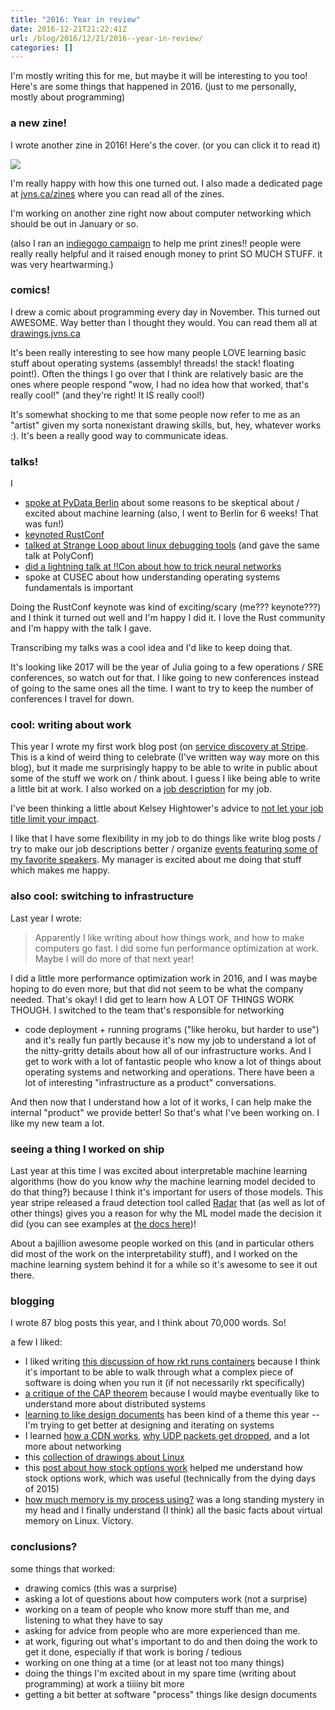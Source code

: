 ```yaml
---
title: "2016: Year in review"
date: 2016-12-21T21:22:41Z
url: /blog/2016/12/21/2016--year-in-review/
categories: []
---
```


I'm mostly writing this for me, but maybe it will be interesting to you
too! Here's are some things that happened in 2016. (just to me
personally, mostly about programming)

### a new zine!

I wrote another zine in 2016! Here's the cover. (or you can click it to
read it)

<a href="http://jvns.ca/debugging-zine.pdf"> <img src="/images/debugging-tools-cover.png"></a>

I'm really happy with how this one turned out. I also made a dedicated
page at <a href="http://jvns.ca/zines">jvns.ca/zines</a> where you can
read all of the zines.

I'm working on another zine right now about computer networking which
should be out in January or so.

(also I ran an [indiegogo
campaign](https://www.indiegogo.com/projects/linux-debugging-tools-you-ll-love-the-zine/)
to help me print zines!! people were really really helpful and it raised
enough money to print SO MUCH STUFF. it was very heartwarming.)

### comics!

I drew a comic about programming every day in November. This turned out
AWESOME. Way better than I thought they would. You can
read them all at <a href="http://drawings.jvns.ca/">drawings.jvns.ca</a>

It's been really interesting to see how many people LOVE learning basic
stuff about operating systems (assembly! threads! the stack! floating
point!). Often the things I go over that I think are relatively basic
are the ones where people respond "wow, I had no idea how that worked,
that's really cool!" (and they're right! It IS really cool!)

It's somewhat shocking to me that some people now refer to me as an
"artist" given my sorta nonexistant drawing skills, but, hey, whatever
works :). It's been a really good way to communicate ideas.

### talks!

I 

* [spoke at PyData Berlin](https://www.youtube.com/watch?v=IvF-KbgymXo)
  about some reasons to be skeptical about / excited about
  machine learning (also, I went to Berlin for 6 weeks! That was fun!)
* [keynoted RustConf](http://jvns.ca/blog/2016/09/11/rustconf-keynote/)
* [talked at Strange Loop about linux debugging tools](http://jvns.ca/blog/2016/09/17/strange-loop-talk/) (and gave the same talk at PolyConf)
* [did a lightning talk at !!Con about how to trick neural networks](https://youtu.be/7_DX1EGKZXY)
* spoke at CUSEC about how understanding operating systems fundamentals
  is important

Doing the RustConf keynote was kind of exciting/scary (me??? keynote???) and I think it
turned out well and I'm happy I did it. I love the Rust community and I'm happy with the talk I gave.

Transcribing my talks was a cool idea and I'd like to keep doing that.

It's looking like 2017 will be the year of Julia going to a few
operations / SRE conferences, so watch out for that. I like going to new
conferences instead of going to the same ones all the time. I want to
try to keep the number of conferences I travel for down.

### cool: writing about work

This year I wrote my first work blog post (on [service discovery at Stripe](https://stripe.com/blog/service-discovery-at-stripe). This is a kind of weird thing
to celebrate (I've written way way more on this blog), but it made me
surprisingly happy to be able to write in public about some of the stuff we
work on / think about. I guess I like being able to write a little bit at work. I also
worked on a [job description](https://stripe.com/jobs/positions/infrastructure-engineer) for my job.

I've been thinking a little about Kelsey Hightower's advice to [not let your job title limit your impact](https://twitter.com/kelseyhightower/status/808443443118686208).

I like that I have some flexibility in my job to do things like write
blog posts / try to make our job descriptions better / organize [events featuring some of my favorite speakers](https://stripe.com/events/lightning-talks-and-pie-dec2016).
My manager is excited about me doing that stuff which makes me happy.

### also cool: switching to infrastructure

Last year I wrote:

> Apparently I like writing about how things work, and how to make
> computers go fast. I did some fun performance optimization at work.
> Maybe I will do more of that next year!

I did a little more performance optimization work in 2016, and I was
maybe hoping to do even more, but that did not seem to be what the
company needed. That's okay! I did get to learn how A LOT OF THINGS WORK
THOUGH. I switched to the team that's responsible for networking
+ code deployment + running programs ("like heroku, but harder to use") and it's
really fun partly because it's now my job to understand a lot of the
nitty-gritty details about how all of our infrastructure works. And I
get to work with a lot of fantastic people who know a lot of things
about operating systems and networking and operations. There have been a
lot of interesting "infrastructure as a product" conversations.

And then now that I understand how a lot of it works, I can help make the
internal "product" we provide better! So that's what I've been working
on. I like my new team a lot.

### seeing a thing I worked on ship

Last year at this time I was excited about interpretable machine
learning algorithms (how do you know *why* the machine learning model
decided to do that thing?) because I think it's important for users of
those models. This year stripe released a fraud detection tool called [Radar](https://stripe.com/radar) that (as well as lot of
other things) gives you a
reason for why the ML model made the decision it did (you can see examples at [the docs here](https://stripe.com/docs/radar/risk-evaluation))!

About a bajillion awesome people worked on this (and in particular
others did most of the work on the interpretability stuff), and I worked on the
machine learning system behind it for a while so it's awesome to see it
out there.

### blogging

I wrote 87 blog posts this year, and I think about 70,000 words. So!

a few I liked:

* I liked writing [this discussion of how rkt runs containers](http://jvns.ca/blog/2016/11/03/what-happens-when-you-run-a-rkt-container/) because I think it's important to be able to walk through what a complex piece of software is doing when you run it (if not necessarily rkt specifically)
* [a critique of the CAP theorem](http://jvns.ca/blog/2016/11/19/a-critique-of-the-cap-theorem/) because I would maybe eventually like to understand more about distributed systems
* [learning to like design documents](http://jvns.ca/blog/2016/06/03/learning-to-like-design-documents/) has been kind of a theme this year -- I'm trying to get better at designing and iterating on systems
* I learned [how a CDN works](http://jvns.ca/blog/2016/04/29/cdns-arent-just-for-caching/), [why UDP packets get dropped](http://jvns.ca/blog/2016/08/24/find-out-where-youre-dropping-packets/), and a lot more about networking
* this [collection of drawings about Linux](http://jvns.ca/blog/2016/11/10/a-few-drawings-about-linux/)
* this [post about how stock options work](http://jvns.ca/blog/2015/12/30/do-the-math-on-your-stock-options/) helped me understand how stock options work, which was useful (technically from the dying days of 2015)
* [how much memory is my process using?](http://jvns.ca/blog/2016/12/03/how-much-memory-is-my-process-using-/) was a long standing mystery in my head and I finally understand (I think) all the basic facts about virtual memory on Linux. Victory.

### conclusions?

some things that worked:

* drawing comics (this was a surprise)
* asking a lot of questions about how computers work (not a surprise)
* working on a team of people who know more stuff than me, and listening
  to what they have to say
* asking for advice from people who are more experienced than me.
* at work, figuring out what's important to do and then doing the work
  to get it done, especially if that work is boring / tedious
* working on one thing at a time (or at least not too many things)
* doing the things I'm excited about in my spare time (writing about
  programming) at work a tiiiiny bit more
* getting a bit better at software "process" things like design
  documents

